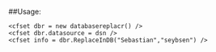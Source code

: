 ##Usage:

	<cfset dbr = new databasereplacr() />
	<cfset dbr.datasource = dsn />
	<cfset info = dbr.ReplaceInDB("Sebastian","seybsen") />